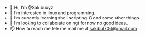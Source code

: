 - 👋 Hi, I’m @Sakibuxyz
- 👀 I’m interested in linux and programming..
- 🌱 I’m currently learning shell scripting, C and some other things.
- 💞️ I’m looking to collaborate on ngt for now no good ideas..
- 📫 How to reach me tele me mail me at sakibul706@gmail.com

